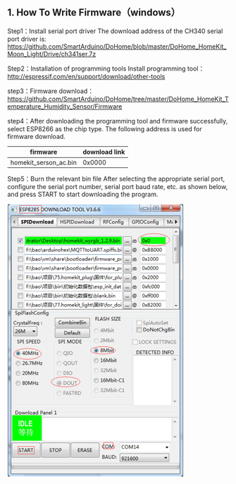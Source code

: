 ## 1. How To Write Firmware（windows）
Step1：Install serial port driver
The download address of the CH340 serial port driver is: https://github.com/SmartArduino/DoHome/blob/master/DoHome_HomeKit_Moon_Light/Drive/ch341ser.7z

Step2：Installation of programming tools
Install programming tool：
http://espressif.com/en/support/download/other-tools

step3：Firmware download：
https://github.com/SmartArduino/DoHome/tree/master/DoHome_HomeKit_Temperature_Humidity_Sensor/Firmware

step4：After downloading the programming tool and firmware successfully, select ESP8266 as the chip type. The following address is used for firmware download.

|firmware          |download link                    |
|--------------|-----------------------------|
|homekit_serson_ac.bin| 0x0000                            |

Step5：Burn the relevant bin file After selecting the appropriate serial port, configure the serial port number, serial port baud rate, etc. as shown below, and press START to start downloading the program.

<img src="../README_IMAGE/3.png" width="400" />
